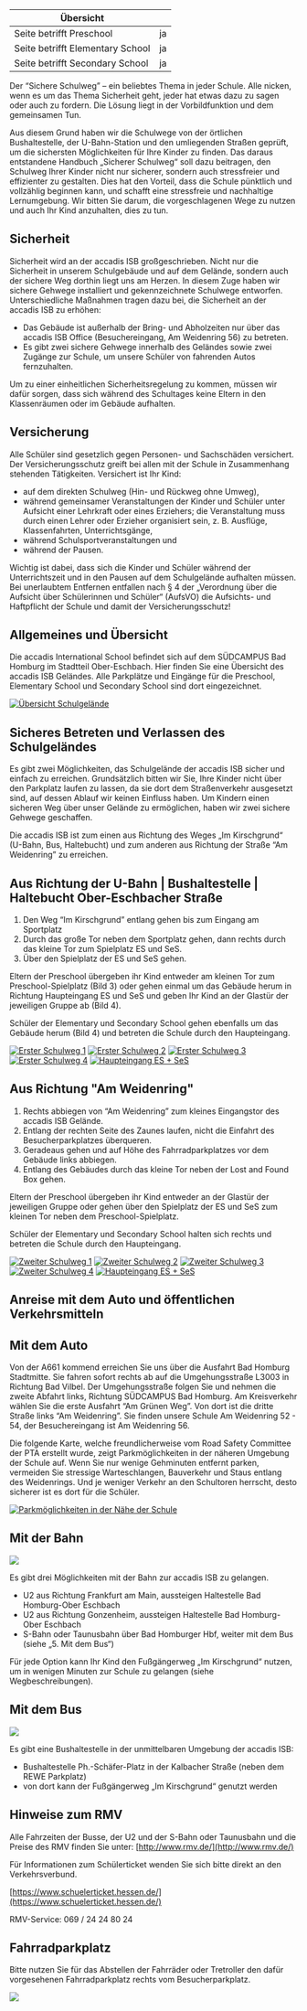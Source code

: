 | Übersicht | |
| --- | --- |
| Seite betrifft Preschool | ja |
| Seite betrifft Elementary School | ja |
| Seite betrifft Secondary School | ja |

Der “Sichere Schulweg” – ein beliebtes Thema in jeder Schule. Alle nicken, wenn es um das Thema Sicherheit geht, jeder hat etwas dazu zu sagen oder auch zu fordern. Die Lösung liegt in der Vorbildfunktion und dem gemeinsamen Tun.

Aus diesem Grund haben wir die Schulwege von der örtlichen Bushaltestelle, der U-Bahn-Station und den umliegenden Straßen geprüft, um die sichersten Möglichkeiten für Ihre Kinder zu finden. Das daraus entstandene Handbuch „Sicherer Schulweg“ soll dazu beitragen, den Schulweg Ihrer Kinder nicht nur sicherer, sondern auch stressfreier und effizienter zu gestalten. Dies hat den Vorteil, dass die Schule pünktlich und vollzählig beginnen kann, und schafft eine stressfreie und nachhaltige Lernumgebung. Wir bitten Sie darum, die vorgeschlagenen Wege zu nutzen und auch Ihr Kind anzuhalten, dies zu tun.

## Sicherheit 

Sicherheit wird an der accadis ISB großgeschrieben. Nicht nur die Sicherheit in unserem Schulgebäude und auf dem Gelände, sondern auch der sichere Weg dorthin liegt uns am Herzen. In diesem Zuge haben wir sichere Gehwege installiert und gekennzeichnete Schulwege entworfen. Unterschiedliche Maßnahmen tragen dazu bei, die Sicherheit an der accadis ISB zu erhöhen:

-   Das Gebäude ist außerhalb der Bring- und Abholzeiten nur über das accadis ISB Office (Besuchereingang, Am Weidenring 56) zu betreten.
-   Es gibt zwei sichere Gehwege innerhalb des Geländes sowie zwei Zugänge zur Schule, um unsere Schüler von fahrenden Autos fernzuhalten.

Um zu einer einheitlichen Sicherheitsregelung zu kommen, müssen wir dafür sorgen, dass sich während des Schultages keine Eltern in den Klassenräumen oder im Gebäude aufhalten.

## Versicherung 

Alle Schüler sind gesetzlich gegen Personen- und Sachschäden versichert. Der Versicherungsschutz greift bei allen mit der Schule in Zusammenhang stehenden Tätigkeiten. Versichert ist Ihr Kind:

-   auf dem direkten Schulweg (Hin- und Rückweg ohne Umweg),
-   während gemeinsamer Veranstaltungen der Kinder und Schüler unter Aufsicht einer Lehrkraft oder eines Erziehers; die Veranstaltung muss durch einen Lehrer oder Erzieher organisiert sein, z. B. Ausflüge, Klassenfahrten, Unterrichtsgänge,
-   während Schulsportveranstaltungen und
-   während der Pausen.

Wichtig ist dabei, dass sich die Kinder und Schüler während der Unterrichtszeit und in den Pausen auf dem Schulgelände aufhalten müssen. Bei unerlaubtem Entfernen entfallen nach § 4 der „Verordnung über die Aufsicht über Schülerinnen und Schüler“ (AufsVO) die Aufsichts- und Haftpflicht der Schule und damit der Versicherungsschutz!

## Allgemeines und Übersicht 

Die accadis International School befindet sich auf dem SÜDCAMPUS Bad Homburg im Stadtteil Ober-Eschbach. Hier finden Sie eine Übersicht des accadis ISB Geländes. Alle Parkplätze und Eingänge für die Preschool, Elementary School und Secondary School sind dort eingezeichnet.

[![Übersicht Schulgelände](/de/images/f/fc/Uebersicht_Schulgelaende_-_Overview_School_Premises.jpg)](/de/Datei:Uebersicht_Schulgelaende_-_Overview_School_Premises.jpg "Übersicht Schulgelände")

## Sicheres Betreten und Verlassen des Schulgeländes 

Es gibt zwei Möglichkeiten, das Schulgelände der accadis ISB sicher und einfach zu erreichen. Grundsätzlich bitten wir Sie, Ihre Kinder nicht über den Parkplatz laufen zu lassen, da sie dort dem Straßenverkehr ausgesetzt sind, auf dessen Ablauf wir keinen Einfluss haben. Um Kindern einen sicheren Weg über unser Gelände zu ermöglichen, haben wir zwei sichere Gehwege geschaffen.

Die accadis ISB ist zum einen aus Richtung des Weges „Im Kirschgrund“ (U-Bahn, Bus, Haltebucht) und zum anderen aus Richtung der Straße “Am Weidenring” zu erreichen.

## Aus Richtung der U-Bahn | Bushaltestelle | Haltebucht Ober-Eschbacher Straße 

1.  Den Weg “Im Kirschgrund” entlang gehen bis zum Eingang am Sportplatz
2.  Durch das große Tor neben dem Sportplatz gehen, dann rechts durch das kleine Tor zum Spielplatz ES und SeS.
3.  Über den Spielplatz der ES und SeS gehen.

Eltern der Preschool übergeben ihr Kind entweder am kleinen Tor zum Preschool-Spielplatz (Bild 3) oder gehen einmal um das Gebäude herum in Richtung Haupteingang ES und SeS und geben Ihr Kind an der Glastür der jeweiligen Gruppe ab (Bild 4).

Schüler der Elementary und Secondary School gehen ebenfalls um das Gebäude herum (Bild 4) und betreten die Schule durch den Haupteingang.

[![Erster Schulweg 1](/de/images/7/7e/Erster_Schulweg_1_-_First_Way_to_School_1.png)](/de/Datei:Erster_Schulweg_1_-_First_Way_to_School_1.png "Erster Schulweg 1") [![Erster Schulweg 2](/de/images/b/b2/Erster_Schulweg_2_-_First_Way_to_School_2.png)](/de/Datei:Erster_Schulweg_2_-_First_Way_to_School_2.png "Erster Schulweg 2") [![Erster Schulweg 3](/de/images/9/9d/Erster_Schulweg_3_-_First_Way_to_School_3.png)](/de/Datei:Erster_Schulweg_3_-_First_Way_to_School_3.png "Erster Schulweg 3") [![Erster Schulweg 4](/de/images/0/05/Erster_Schulweg_4_-_First_Way_to_School_4.png)](/de/Datei:Erster_Schulweg_4_-_First_Way_to_School_4.png "Erster Schulweg 4") [![Haupteingang ES + SeS](/de/images/a/a7/Haupteingang_ES_SeS_-_Main_Entrance_ES_SeS.png)](/de/Datei:Haupteingang_ES_SeS_-_Main_Entrance_ES_SeS.png "Haupteingang ES + SeS")

## Aus Richtung "Am Weidenring" 

1.  Rechts abbiegen von “Am Weidenring” zum kleines Eingangstor des accadis ISB Gelände.
2.  Entlang der rechten Seite des Zaunes laufen, nicht die Einfahrt des Besucherparkplatzes überqueren.
3.  Geradeaus gehen und auf Höhe des Fahrradparkplatzes vor dem Gebäude links abbiegen.
4.  Entlang des Gebäudes durch das kleine Tor neben der Lost and Found Box gehen.

Eltern der Preschool übergeben ihr Kind entweder an der Glastür der jeweiligen Gruppe oder gehen über den Spielplatz der ES und SeS zum kleinen Tor neben dem Preschool-Spielplatz.

Schüler der Elementary und Secondary School halten sich rechts und betreten die Schule durch den Haupteingang.

[![Zweiter Schulweg 1](/de/images/6/68/Zweiter_Schulweg_1_-_Second_Way_to_School_1.png)](/de/Datei:Zweiter_Schulweg_1_-_Second_Way_to_School_1.png "Zweiter Schulweg 1") [![Zweiter Schulweg 2](/de/images/4/4a/Zweiter_Schulweg_2_-_Second_Way_to_School_2.png)](/de/Datei:Zweiter_Schulweg_2_-_Second_Way_to_School_2.png "Zweiter Schulweg 2") [![Zweiter Schulweg 3](/de/images/4/4a/Zweiter_Schulweg_3_-_Second_Way_to_School_3.png)](/de/Datei:Zweiter_Schulweg_3_-_Second_Way_to_School_3.png "Zweiter Schulweg 3") [![Zweiter Schulweg 4](/de/images/7/7b/Zweiter_Schulweg_4_-_Second_Way_to_School_4.png)](/de/Datei:Zweiter_Schulweg_4_-_Second_Way_to_School_4.png "Zweiter Schulweg 4") [![Haupteingang ES + SeS](/de/images/a/a7/Haupteingang_ES_SeS_-_Main_Entrance_ES_SeS.png)](/de/Datei:Haupteingang_ES_SeS_-_Main_Entrance_ES_SeS.png "Haupteingang ES + SeS")

## Anreise mit dem Auto und öffentlichen Verkehrsmitteln 

## Mit dem Auto 

Von der A661 kommend erreichen Sie uns über die Ausfahrt Bad Homburg Stadtmitte. Sie fahren sofort rechts ab auf die Umgehungsstraße L3003 in Richtung Bad Vilbel. Der Umgehungsstraße folgen Sie und nehmen die zweite Abfahrt links, Richtung SÜDCAMPUS Bad Homburg. Am Kreisverkehr wählen Sie die erste Ausfahrt “Am Grünen Weg”. Von dort ist die dritte Straße links “Am Weidenring”. Sie finden unsere Schule Am Weidenring 52 - 54, der Besuchereingang ist Am Weidenring 56.

Die folgende Karte, welche freundlicherweise vom Road Safety Committee der PTA erstellt wurde, zeigt Parkmöglichkeiten in der näheren Umgebung der Schule auf. Wenn Sie nur wenige Gehminuten entfernt parken, vermeiden Sie stressige Warteschlangen, Bauverkehr und Staus entlang des Weidenrings. Und je weniger Verkehr an den Schultoren herrscht, desto sicherer ist es dort für die Schüler.

[![Parkmöglichkeiten in der Nähe der Schule](/de/images/1/1c/Parkmoeglichkeiten_-_Parking_options.PNG)](/de/Datei:Parkmoeglichkeiten_-_Parking_options.PNG "Parkmöglichkeiten in der Nähe der Schule")

## Mit der Bahn 

[![](/de/images/thumb/8/8e/Anreise_mit_U-Bahn_-_Travel_by_underground.jpg/300px-Anreise_mit_U-Bahn_-_Travel_by_underground.jpg)](/de/Datei:Anreise_mit_U-Bahn_-_Travel_by_underground.jpg)

  
Es gibt drei Möglichkeiten mit der Bahn zur accadis ISB zu gelangen.

-   U2 aus Richtung Frankfurt am Main, aussteigen Haltestelle Bad Homburg-Ober Eschbach
-   U2 aus Richtung Gonzenheim, aussteigen Haltestelle Bad Homburg-Ober Eschbach
-   S-Bahn oder Taunusbahn über Bad Homburger Hbf, weiter mit dem Bus (siehe „5. Mit dem Bus“)

Für jede Option kann Ihr Kind den Fußgängerweg „Im Kirschgrund“ nutzen, um in wenigen Minuten zur Schule zu gelangen (siehe Wegbeschreibungen).

## Mit dem Bus 

[![](/de/images/thumb/8/89/Anreise_mit_Bus_-_Travel_by_bus.jpg/300px-Anreise_mit_Bus_-_Travel_by_bus.jpg)](/de/Datei:Anreise_mit_Bus_-_Travel_by_bus.jpg)

Es gibt eine Bushaltestelle in der unmittelbaren Umgebung der accadis ISB:

-   Bushaltestelle Ph.-Schäfer-Platz in der Kalbacher Straße (neben dem REWE Parkplatz)
-   von dort kann der Fußgängerweg „Im Kirschgrund“ genutzt werden

## Hinweise zum RMV 

Alle Fahrzeiten der Busse, der U2 und der S-Bahn oder Taunusbahn und die Preise des RMV finden Sie unter: [http://www.rmv.de/](http://www.rmv.de/)

Für Informationen zum Schülerticket wenden Sie sich bitte direkt an den Verkehrsverbund.

[https://www.schuelerticket.hessen.de/](https://www.schuelerticket.hessen.de/)

RMV-Service: 069 / 24 24 80 24

## Fahrradparkplatz 

Bitte nutzen Sie für das Abstellen der Fahrräder oder Tretroller den dafür vorgesehenen Fahrradparkplatz rechts vom Besucherparkplatz.

[![](/de/images/thumb/c/c5/Fahrradparkplatz_-_Bicycle_area.jpg/300px-Fahrradparkplatz_-_Bicycle_area.jpg)](/de/Datei:Fahrradparkplatz_-_Bicycle_area.jpg)